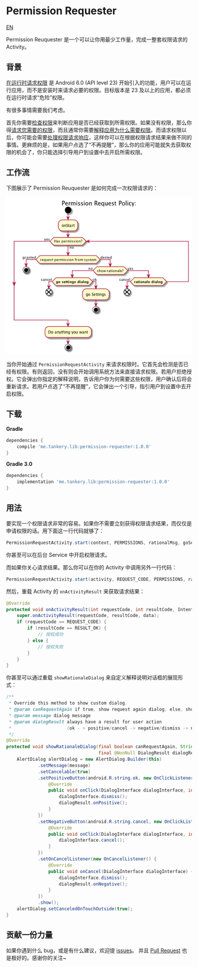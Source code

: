 # Permission Requester

[EN](README.md)

Permission Reuquester 是一个可以让你用最少工作量，完成一整套权限请求的 Activity。

## 背景

[在运行时请求权限](https://developer.android.com/training/permissions/requesting.html) 是 Android 6.0 (API level 23) 开始引入的功能，用户可以在运行应用，而不是安装时来请求必要的权限。目标版本是 23 及以上的应用，都必须在运行时请求“危险”权限。

有很多事情需要我们考虑。

首先你需要[检查权限](https://developer.android.com/training/permissions/requesting.html#perm-check)来判断应用是否已经获取到所需权限。如果没有权限，那么你得[请求您需要的权限](https://developer.android.com/training/permissions/requesting.html#make-the-request)，而且通常你需要[解释应用为什么需要权限](https://developer.android.com/training/permissions/requesting.html#explain)。而请求权限以后，你可能会需要[处理权限请求响应](https://developer.android.com/training/permissions/requesting.html#handle-response)，这样你可以在根据权限请求结果来做不同的事情。更麻烦的是，如果用户点选了“不再提醒”，那么你的应用可能就失去获取权限的机会了，你只能选择引导用户到设置中去开启所需权限。

## 工作流

下图展示了 Permission Reuquester 是如何完成一次权限请求的：

![](art/permission-request-policy.png)

当你开始通过 `PermissionRequestActivity` 来请求权限时。它首先会检测是否已经有权限。有则返回，没有则会开始调用系统方法来直接请求权限。若用户拒绝授权。它会弹出你指定的解释说明，告诉用户你为何需要这些权限，用户确认后将会重新请求。若用户点选了“不再提醒”，它会弹出一个引导，指引用户到设置中去开启权限。

## 下载

**Gradle**

``` gradle
dependencies {
    compile 'me.tankery.lib:permission-requester:1.0.0'
}
```

**Gradle 3.0**

``` gradle
dependencies {
    implementation 'me.tankery.lib:permission-requester:1.0.0'
}
```

## 用法

要实现一个权限请求非常的容易。如果你不需要立刻获得权限请求结果，而仅仅是申请权限的话。用下面这一行代码就够了：

``` java
PermissionRequestActivity.start(context, PERMISSIONS, rationalMsg, goSettingsMsg);
```

你甚至可以在后台 Service 中开启权限请求。

而如果你关心请求结果。那么你可以在你的 Activity 中调用另外一行代码：

``` java
PermissionRequestActivity.start(activity, REQUEST_CODE, PERMISSIONS, rationalMsg, goSettingsMsg);
```

然后，重载 Activity 的 `onActivityResult` 来获取请求结果：

``` java
@Override
protected void onActivityResult(int requestCode, int resultCode, Intent data) {
    super.onActivityResult(requestCode, resultCode, data);
    if (requestCode == REQUEST_CODE) {
        if (resultCode == RESULT_OK) {
            // 授权成功
        } else {
            // 授权失败
        }
    }
}
```

你甚至可以通过重载 `showRationaleDialog` 来自定义解释说明对话框的展现形式：

``` java
/**
 * Override this method to show custom dialog.
 * @param canRequestAgain if true, show request again dialog, else, show go settings dialog
 * @param message dialog message
 * @param dialogResult always have a result for user action
 *                     (ok - > positive/cancel -> negative/dismiss -> negative)
 */
@Override
protected void showRationaleDialog(final boolean canRequestAgain, String message,
                                   final @NonNull DialogResult dialogResult) {
    AlertDialog alertDialog = new AlertDialog.Builder(this)
            .setMessage(message)
            .setCancelable(true)
            .setPositiveButton(android.R.string.ok, new OnClickListener() {
                @Override
                public void onClick(DialogInterface dialogInterface, int i) {
                    dialogInterface.dismiss();
                    dialogResult.onPositive();
                }
            })
            .setNegativeButton(android.R.string.cancel, new OnClickListener() {
                @Override
                public void onClick(DialogInterface dialogInterface, int i) {
                    dialogInterface.cancel();
                }
            })
            .setOnCancelListener(new OnCancelListener() {
                @Override
                public void onCancel(DialogInterface dialogInterface) {
                    dialogInterface.dismiss();
                    dialogResult.onNegative();
                }
            })
            .show();
    alertDialog.setCanceledOnTouchOutside(true);
}
```

## 贡献一份力量

如果你遇到什么 bug，或是有什么建议，欢迎提 [issues](https://github.com/tankery/permission-requester/issues)。 并且 [Pull Request](https://github.com/tankery/permission-requester/pulls) 也是极好的。感谢你的关注~


